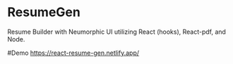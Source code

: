 # ResumeGen
Resume Builder with Neumorphic UI utilizing React (hooks), React-pdf, and Node.

#Demo
https://react-resume-gen.netlify.app/
